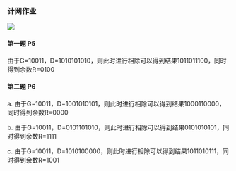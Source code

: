 ### 计网作业

![](https://gitee.com/hjx_world/PhotosSource/raw/master/img/QQ图片20200528232613.png)

#### 第一题 P5

由于G=10011，D=1010101010，则此时进行相除可以得到结果1011011100，同时得到余数R=0100 

#### 第二题 P6

a. 由于G=10011，D=1001010101，则此时进行相除可以得到结果1000110000，同时得到余数R=0000

b. 由于G=10011，D=0101101010，则此时进行相除可以得到结果0101010101，同时得到余数R=1111

c. 由于G=10011，D=1010100000，则此时进行相除可以得到结果1011010111，同时得到余数R=1001

 